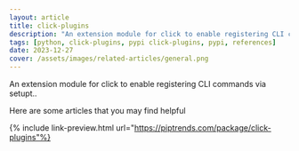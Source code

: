 ```yaml
---
layout: article
title: click-plugins
description: "An extension module for click to enable registering CLI commands via setupt.."
tags: [python, click-plugins, pypi click-plugins, pypi, references]
date: 2023-12-27
cover: /assets/images/related-articles/general.png
---
```


An extension module for click to enable registering CLI commands via setupt..

Here are some articles that you may find helpful

{% include link-preview.html url="https://piptrends.com/package/click-plugins"%}